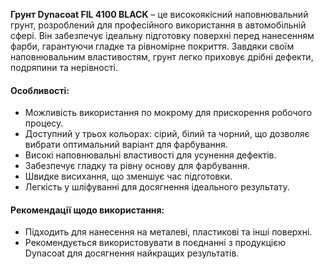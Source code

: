 **Грунт Dynacoat FIL 4100 BLACK** – це високоякісний наповнювальний грунт, розроблений для професійного використання в автомобільній сфері. Він забезпечує ідеальну підготовку поверхні перед нанесенням фарби, гарантуючи гладке та рівномірне покриття. Завдяки своїм наповнювальним властивостям, грунт легко приховує дрібні дефекти, подряпини та нерівності.

#### Особливості:

- Можливість використання по мокрому для прискорення робочого процесу.
- Доступний у трьох кольорах: сірий, білий та чорний, що дозволяє вибрати оптимальний варіант для фарбування.
- Високі наповнювальні властивості для усунення дефектів.
- Забезпечує гладку та рівну основу для фарбування.
- Швидке висихання, що зменшує час підготовки.
- Легкість у шліфуванні для досягнення ідеального результату.

#### Рекомендації щодо використання:

- Підходить для нанесення на металеві, пластикові та інші поверхні.
- Рекомендується використовувати в поєднанні з продукцією Dynacoat для досягнення найкращих результатів.
